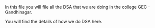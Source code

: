 In this file you will file all the DSA that we are doing in the college GEC - Gandhinagar.

You will find the details of how we do DSA here.